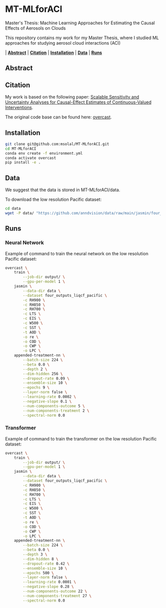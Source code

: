# MT-MLforACI
Master's Thesis: Machine Learning Approaches for Estimating the Causal Effects of Aerosols on Clouds

This repository contains my work for my Master Thesis, where I studied ML approaches for studying aerosol cloud interactions (ACI)

| **[Abstract](#abstract)**
| **[Citation](#citation)**
| **[Installation](#installation)**
| **[Data](#data)**
| **[Runs](#runs)**

## Abstract

## Citation

My work is based on the following paper: [Scalable Sensitivity and Uncertainty Analyses for Causal-Effect Estimates of Continuous-Valued Interventions](https://arxiv.org/abs/2204.10022). 

The original code base can be found here: [overcast](https://github.com/anndvision/overcast). 

## Installation

```.sh
git clone git@github.com:msolal/MT-MLforACI.git
cd MT-MLforACI
conda env create -f environment.yml
conda activate overcast
pip install -e .
```

## Data

We suggest that the data is stored in MT-MLforACI/data.

To download the low resolution Pacific dataset:

```.sh
cd data
wget -P data/ "https://github.com/anndvision/data/raw/main/jasmin/four_outputs_liqcf_pacific.csv"
```

## Runs

### Neural Network 

Example of command to train the neural network on the low resolution Pacific dataset:

```.sh
overcast \
    train \
        --job-dir output/ \
        --gpu-per-model 1 \
    jasmin \
        --data-dir data \
        --dataset four_outputs_liqcf_pacific \
        -c RH900 \
        -c RH850 \
        -c RH700 \
        -c LTS \
        -c EIS \
        -c W500 \
        -c SST \
        -t AOD \
        -o re \
        -o COD \
        -o CWP \
        -o LPC \
    appended-treatment-nn \
        --batch-size 224 \
        --beta 0.0 \
        --depth 2 \
        --dim-hidden 256 \
        --dropout-rate 0.09 \
        --ensemble-size 10 \
        --epochs 9 \
        --layer-norm false \
        --learning-rate 0.0002 \
        --negative-slope 0.1 \
        --num-components-outcome 5 \
        --num-components-treatment 2 \
        --spectral-norm 0.0
```

### Transformer 

Example of command to train the transformer on the low resolution Pacific dataset:

```.sh
overcast \
    train \
        --job-dir output/ \
        --gpu-per-model 1 \
    jasmin \
        --data-dir data \
        --dataset four_outputs_liqcf_pacific \
        -c RH900 \
        -c RH850 \
        -c RH700 \
        -c LTS \
        -c EIS \
        -c W500 \
        -c SST \
        -t AOD \
        -o re \
        -o COD \
        -o CWP \
        -o LPC \
    appended-treatment-nn \
        --batch-size 224 \
        --beta 0.0 \
        --depth 3 \
        --dim-hidden 8 \
        --dropout-rate 0.42 \
        --ensemble-size 10 \
        --epochs 500 \
        --layer-norm false \
        --learning-rate 0.0001 \
        --negative-slope 0.28 \
        --num-components-outcome 22 \
        --num-components-treatment 27 \
        --spectral-norm 0.0
```

